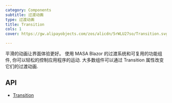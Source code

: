 ```yaml
---
category: Components
subtitle: 过渡动画
type: 过渡动画
title: Transition
cols: 1
cover: https://gw.alipayobjects.com/zos/alicdn/5rWLU27so/Transition.svg

---
```


平滑的动画让界面体验更好。 使用 MASA Blazor 的过渡系统和可复用的功能组件, 你可以轻松的控制应用程序的运动. 大多数组件可以通过 Transition 属性改变它们的过渡动画.

## API

- [Transition](/docs/api/Transition)